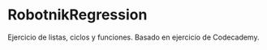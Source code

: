 # RobotnikRegression
 Ejercicio de listas, ciclos y funciones. 
 Basado en ejercicio de Codecademy.
